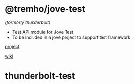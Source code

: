 # @tremho/jove-test
_(formerly thunderbolt)_

- Test API module for Jove Test 
- To be included in a jove project to support test framework 

[project](https://github.com/tremho/thunderbolt-common/projects/1)

[wiki](https://github.com/tremho/thunderbolt-common/wiki)
# thunderbolt-test
